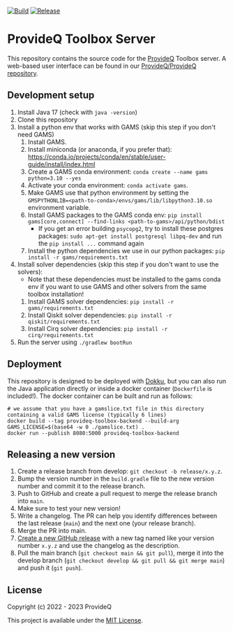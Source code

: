 [![Build](https://img.shields.io/github/actions/workflow/status/ProvideQ/toolbox-server/deploy-main.yml?style=for-the-badge)](https://github.com/ProvideQ/toolbox-server/actions/workflows/deploy-main.yml)
[![Release](https://img.shields.io/github/v/release/ProvideQ/toolbox-server?style=for-the-badge)](https://github.com/ProvideQ/toolbox-server/releases/)

# ProvideQ Toolbox Server
This repository contains the source code for the [ProvideQ](https://provideq.org) Toolbox server.
A web-based user interface can be found in our
[ProvideQ/ProvideQ repository](https://github.com/ProvideQ/ProvideQ).

## Development setup
1. Install Java 17 (check with `java -version`)
2. Clone this repository
3. Install a python env that works with GAMS (skip this step if you don't need GAMS)
   1. Install GAMS.
   2. Install miniconda (or anaconda, if you prefer that):
      https://conda.io/projects/conda/en/stable/user-guide/install/index.html
   3. Create a GAMS conda environment: `conda create --name gams python=3.10 --yes`
   4. Activate your conda environment: `conda activate gams`.
   5. Make GAMS use that python environment by setting the `GMSPYTHONLIB=<path-to-conda>/envs/gams/lib/libpython3.10.so`
      environment variable.
   6. Install GAMS packages to the GAMS conda env:
      `pip install gams[core,connect] --find-links <path-to-gams>/api/python/bdist`
      * If you get an error building `psycopg2`, try to install these postgres packages:
        `sudo apt-get install postgresql libpq-dev` and run the `pip install ...` command again
   7. Install the python dependencies we use in our python packages: `pip install -r gams/requirements.txt`
4. Install solver dependencies (skip this step if you don't want to use the solvers):
   * Note that these dependencies must be installed to the gams conda env if you want to use GAMS and other solvers from
     the same toolbox installation!
   1. Install GAMS solver dependencies: `pip install -r gams/requirements.txt`
   2. Install Qiskit solver dependencies: `pip install -r qiskit/requirements.txt`
   3. Install Cirq solver dependencies: `pip install -r cirq/requirements.txt`
5. Run the server using `./gradlew bootRun`

## Deployment
This repository is designed to be deployed with [Dokku](https://dokku.com/), but you can also run 
the Java application directly or inside a docker container (`Dockerfile` is included!).
The docker container can be built and run as follows:
```shell
# we assume that you have a gamslice.txt file in this directory containing a valid GAMS license (typically 6 lines)
docker build --tag provideq-toolbox-backend --build-arg GAMS_LICENSE=$(base64 -w 0 ./gamslice.txt) .
docker run --publish 8080:5000 provideq-toolbox-backend
```

## Releasing a new version
1. Create a release branch from develop: `git checkout -b release/x.y.z`.
2. Bump the version number in the `build.gradle` file to the new version number and commit it to the release branch.
3. Push to GitHub and create a pull request to merge the release branch into `main`.
4. Make sure to test your new version!
5. Write a changelog.
   The PR can help you identify differences between the last release (`main`) and the next one (your release branch).
6. Merge the PR into main.
7. [Create a new GitHub release](https://github.com/ProvideQ/toolbox-server/releases/new) with a new tag named like your
   version number `x.y.z` and use the changelog as the description.
8. Pull the main branch (`git checkout main && git pull`),
   merge it into the develop branch (`git checkout develop && git pull && git merge main`)
   and push it (`git push`).

## License
Copyright (c) 2022 - 2023 ProvideQ

This project is available under the [MIT License](./LICENSE).